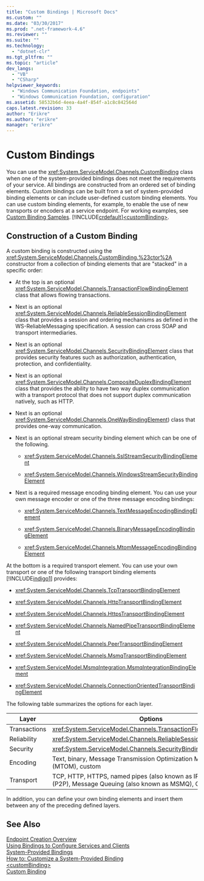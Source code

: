 ```yaml
---
title: "Custom Bindings | Microsoft Docs"
ms.custom: ""
ms.date: "03/30/2017"
ms.prod: ".net-framework-4.6"
ms.reviewer: ""
ms.suite: ""
ms.technology: 
  - "dotnet-clr"
ms.tgt_pltfrm: ""
ms.topic: "article"
dev_langs: 
  - "VB"
  - "CSharp"
helpviewer_keywords: 
  - "Windows Communication Foundation, endpoints"
  - "Windows Communication Foundation, configuration"
ms.assetid: 58532b6d-4eea-4a4f-854f-a1c8c842564d
caps.latest.revision: 33
author: "Erikre"
ms.author: "erikre"
manager: "erikre"
---
```

# Custom Bindings
You can use the <xref:System.ServiceModel.Channels.CustomBinding> class when one of the system-provided bindings does not meet the requirements of your service. All bindings are constructed from an ordered set of binding elements. Custom bindings can be built from a set of system-provided binding elements or can include user-defined custom binding elements. You can use custom binding elements, for example, to enable the use of new transports or encoders at a service endpoint. For working examples, see [Custom Binding Samples](http://msdn.microsoft.com/en-us/657e8143-beb0-472d-9cfe-ed1a19c2ab08). [!INCLUDE[crdefault](../../../../includes/crdefault-md.md)][\<customBinding>](../../../../docs/framework/configuring-apps/file-schema/wcf/custombinding.md).  
  
## Construction of a Custom Binding  
 A custom binding is constructed using the <xref:System.ServiceModel.Channels.CustomBinding.%23ctor%2A> constructor from a collection of binding elements that are "stacked" in a specific order:  
  
-   At the top is an optional <xref:System.ServiceModel.Channels.TransactionFlowBindingElement> class that allows flowing transactions.  
  
-   Next is an optional <xref:System.ServiceModel.Channels.ReliableSessionBindingElement> class that provides a session and ordering mechanisms as defined in the WS-ReliableMessaging specification. A session can cross SOAP and transport intermediaries.  
  
-   Next is an optional <xref:System.ServiceModel.Channels.SecurityBindingElement> class that provides security features such as authorization, authentication, protection, and confidentiality.  
  
-   Next is an optional <xref:System.ServiceModel.Channels.CompositeDuplexBindingElement> class that provides the ability to have two way duplex communication with a transport protocol that does not support duplex communication natively, such as HTTP.  
  
-   Next is an optional <xref:System.ServiceModel.Channels.OneWayBindingElement>) class that provides one-way communication.  
  
-   Next is an optional stream security binding element which can be one of the following.  
  
    -   <xref:System.ServiceModel.Channels.SslStreamSecurityBindingElement>  
  
    -   <xref:System.ServiceModel.Channels.WindowsStreamSecurityBindingElement>  
  
-   Next is a required message encoding binding element. You can use your own message encoder or one of the three message encoding bindings:  
  
    -   <xref:System.ServiceModel.Channels.TextMessageEncodingBindingElement>  
  
    -   <xref:System.ServiceModel.Channels.BinaryMessageEncodingBindingElement>  
  
    -   <xref:System.ServiceModel.Channels.MtomMessageEncodingBindingElement>  
  
 At the bottom is a required transport element. You can use your own transport or one of the following transport binding elements [!INCLUDE[indigo1](../../../../includes/indigo1-md.md)] provides:  
  
-   <xref:System.ServiceModel.Channels.TcpTransportBindingElement>  
  
-   <xref:System.ServiceModel.Channels.HttpTransportBindingElement>  
  
-   <xref:System.ServiceModel.Channels.HttpsTransportBindingElement>  
  
-   <xref:System.ServiceModel.Channels.NamedPipeTransportBindingElement>  
  
-   <xref:System.ServiceModel.Channels.PeerTransportBindingElement>  
  
-   <xref:System.ServiceModel.Channels.MsmqTransportBindingElement>  
  
-   <xref:System.ServiceModel.MsmqIntegration.MsmqIntegrationBindingElement>  
  
-   <xref:System.ServiceModel.Channels.ConnectionOrientedTransportBindingElement>  
  
 The following table summarizes the options for each layer.  
  
|Layer|Options|Required|  
|-----------|-------------|--------------|  
|Transactions|<xref:System.ServiceModel.Channels.TransactionFlowBindingElement>|No|  
|Reliability|<xref:System.ServiceModel.Channels.ReliableSessionBindingElement>|No|  
|Security|<xref:System.ServiceModel.Channels.SecurityBindingElement>|No|  
|Encoding|Text, binary, Message Transmission Optimization Mechanism (MTOM), custom|Yes|  
|Transport|TCP, HTTP, HTTPS, named pipes (also known as IPC), Peer-to-Peer (P2P), Message Queuing (also known as MSMQ), Custom|Yes|  
  
 In addition, you can define your own binding elements and insert them between any of the preceding defined layers.  
  
## See Also  
 [Endpoint Creation Overview](../../../../docs/framework/wcf/endpoint-creation-overview.md)   
 [Using Bindings to Configure Services and Clients](../../../../docs/framework/wcf/using-bindings-to-configure-services-and-clients.md)   
 [System-Provided Bindings](../../../../docs/framework/wcf/system-provided-bindings.md)   
 [How to: Customize a System-Provided Binding](../../../../docs/framework/wcf/extending/how-to-customize-a-system-provided-binding.md)   
 [\<customBinding>](../../../../docs/framework/configuring-apps/file-schema/wcf/custombinding.md)   
 [Custom Binding](../../../../docs/framework/wcf/samples/custom-binding.md)